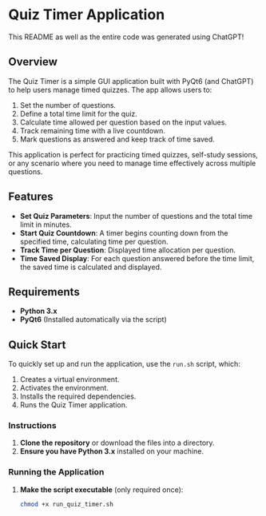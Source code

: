 # Quiz Timer Application
This README as well as the entire code was generated using ChatGPT!

## Overview
The Quiz Timer is a simple GUI application built with PyQt6 (and ChatGPT) to help users manage timed quizzes. The app allows users to:
1. Set the number of questions.
2. Define a total time limit for the quiz.
3. Calculate time allowed per question based on the input values.
4. Track remaining time with a live countdown.
5. Mark questions as answered and keep track of time saved.

This application is perfect for practicing timed quizzes, self-study sessions, or any scenario where you need to manage time effectively across multiple questions.

## Features
- **Set Quiz Parameters**: Input the number of questions and the total time limit in minutes.
- **Start Quiz Countdown**: A timer begins counting down from the specified time, calculating time per question.
- **Track Time per Question**: Displayed time allocation per question.
- **Time Saved Display**: For each question answered before the time limit, the saved time is calculated and displayed.

## Requirements
- **Python 3.x** 
- **PyQt6** (Installed automatically via the script)

## Quick Start

To quickly set up and run the application, use the `run.sh` script, which:
1. Creates a virtual environment.
2. Activates the environment.
3. Installs the required dependencies.
4. Runs the Quiz Timer application.

### Instructions

1. **Clone the repository** or download the files into a directory.
2. **Ensure you have Python 3.x** installed on your machine.

### Running the Application

1. **Make the script executable** (only required once):
   ```bash
   chmod +x run_quiz_timer.sh
